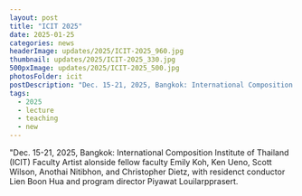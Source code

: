 ```yaml
---
layout: post
title: "ICIT 2025"
date: 2025-01-25
categories: news
headerImage: updates/2025/ICIT-2025_960.jpg
thumbnail: updates/2025/ICIT-2025_330.jpg
500pxImage: updates/2025/ICIT-2025_500.jpg
photosFolder: icit
postDescription: "Dec. 15-21, 2025, Bangkok: International Composition Institute of Thailand (ICIT) Faculty Artist alonside fellow faculty members Emily Koh, Ken Ueno, Scott Wilson, Anothai Nitibhon, & Christopher Dietz."
tags:
  - 2025
  - lecture
  - teaching
  - new
---
```


"Dec. 15-21, 2025, Bangkok: International Composition Institute of Thailand (ICIT) Faculty Artist alonside fellow faculty Emily Koh, Ken Ueno, Scott Wilson, Anothai Nitibhon, and Christopher Dietz, with residenct conductor Lien Boon Hua and program director Piyawat Louilarpprasert.
